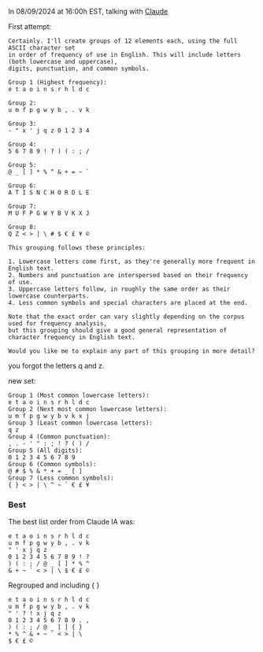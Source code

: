 
In 08/09/2024 at 16:00h EST, talking with [Claude](https://claude.ai/)

First attempt:

```
Certainly. I'll create groups of 12 elements each, using the full ASCII character set 
in order of frequency of use in English. This will include letters (both lowercase and uppercase), 
digits, punctuation, and common symbols.

Group 1 (Highest frequency):
e t a o i n s r h l d c

Group 2:
u m f p g w y b , . v k

Group 3:
- " x ' j q z 0 1 2 3 4

Group 4:
5 6 7 8 9 ! ? ) ( : ; /

Group 5:
@ _ [ ] * % ^ & + = ~ `

Group 6:
A T I S N C H O R D L E

Group 7:
M U F P G W Y B V K X J

Group 8:
Q Z < > | \ # $ € £ ¥ ©

This grouping follows these principles:

1. Lowercase letters come first, as they're generally more frequent in English text.
2. Numbers and punctuation are interspersed based on their frequency of use.
3. Uppercase letters follow, in roughly the same order as their lowercase counterparts.
4. Less common symbols and special characters are placed at the end.

Note that the exact order can vary slightly depending on the corpus used for frequency analysis, 
but this grouping should give a good general representation of character frequency in English text.

Would you like me to explain any part of this grouping in more detail?

```
you forgot the letters q and z.

new set:

```
Group 1 (Most common lowercase letters):
e t a o i n s r h l d c
Group 2 (Next most common lowercase letters):
u m f p g w y b v k x j
Group 3 (Least common lowercase letters):
q z
Group 4 (Common punctuation):
, . - ' " : ; ! ? ( ) /
Group 5 (All digits):
0 1 2 3 4 5 6 7 8 9
Group 6 (Common symbols):
@ # $ % & * + = _ [ ]
Group 7 (Less common symbols):
{ } < > | \ ^ ~ ` € £ ¥

```

### Best 

The best list order from Claude IA was:

    e t a o i n s r h l d c
    u m f p g w y b , . v k
    " ' x j q z 
    0 1 2 3 4 5 6 7 8 9 ! ?
    ) ( : ; / @ _ [ ] * % ^
    & + ~ ` < > | \ $ € £ ©

Regrouped and including { } 

    e t a o i n s r h l d c
    u m f p g w y b , . v k
    " ' ? ! x j q z 
    0 1 2 3 4 5 6 7 8 9 . ,
    ) ( : ; / @ _ [ ] { } 
    * % ^ & + ~ ` < > | \ 
    $ € £ ©
    
